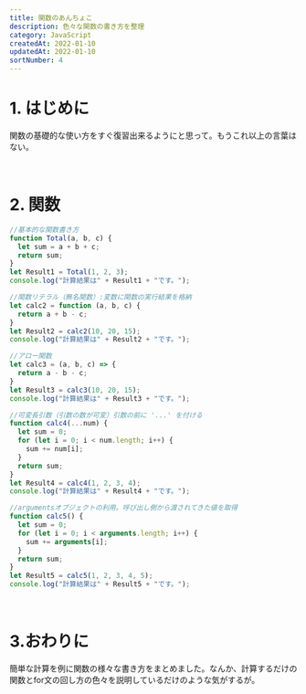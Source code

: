 ```yaml
---
title: 関数のあんちょこ
description: 色々な関数の書き方を整理
category: JavaScript
createdAt: 2022-01-10
updatedAt: 2022-01-10
sortNumber: 4
---
```


# 1. はじめに
関数の基礎的な使い方をすぐ復習出来るようにと思って。もうこれ以上の言葉はない。

<br>

# 2. 関数
```js
//基本的な関数書き方
function Total(a, b, c) {
  let sum = a + b + c;
  return sum;
}
let Result1 = Total(1, 2, 3);
console.log("計算結果は" + Result1 + "です。");

//関数リテラル（無名関数）:変数に関数の実行結果を格納
let calc2 = function (a, b, c) {
  return a + b - c;
}
let Result2 = calc2(10, 20, 15);
console.log("計算結果は" + Result2 + "です。");

//アロー関数
let calc3 = (a, b, c) => {
  return a - b - c;
}
let Result3 = calc3(10, 20, 15);
console.log("計算結果は" + Result3 + "です。");

//可変長引数（引数の数が可変）引数の前に '...' を付ける
function calc4(...num) {
  let sum = 0;
  for (let i = 0; i < num.length; i++) {
    sum += num[i];
  }
  return sum;
}
let Result4 = calc4(1, 2, 3, 4);
console.log("計算結果は" + Result4 + "です。");

//argumentsオブジェクトの利用。呼び出し側から渡されてきた値を取得
function calc5() {
  let sum = 0;
  for (let i = 0; i < arguments.length; i++) {
    sum += arguments[i];
  }
  return sum;
}
let Result5 = calc5(1, 2, 3, 4, 5);
console.log("計算結果は" + Result5 + "です。");
```

<br>

# 3.おわりに
簡単な計算を例に関数の様々な書き方をまとめました。なんか、計算するだけの関数とfor文の回し方の色々を説明しているだけのような気がするが。
